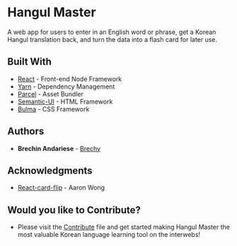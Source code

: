# Hangul Master 

A web app for users to enter in an English word or phrase, get a Korean Hangul translation back, and turn the data into a flash card for later use. 

## Built With

- [React](http://www.dropwizard.io/1.0.2/docs/) - Front-end Node Framework
- [Yarn](https://maven.apache.org/) - Dependency Management 
- [Parcel](https://rometools.github.io/rome/) - Asset Bundler
- [Semantic-UI]() - HTML Framework
- [Bulma]() - CSS Framework

## Authors

- **Brechin Andariese** - [Brechy](https://github.com/Brechy)

## Acknowledgments

- [React-card-flip](https://www.npmjs.com/package/react-card-flip) - Aaron Wong

## Would you like to Contribute?

- Please visit the [Contribute](https://github.com/Brechy/hangul-master/blob/master/CONTRIBUTING.md) file and get started making Hangul Master the most valuable Korean language learning tool on the interwebs!
